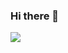 ### Hi there 👋

<!--
**gmorgan9/gmorgan9** is a ✨ _special_ ✨ repository because its `README.md` (this file) appears on your GitHub profile.

Here are some ideas to get you started:

- 🔭 I’m currently working on ...
- 🌱 I’m currently learning ...
- 👯 I’m looking to collaborate on ...
- 🤔 I’m looking for help with ...
- 💬 Ask me about ...
- 📫 How to reach me: ...
- 😄 Pronouns: ...
- ⚡ Fun fact: ...
-->

<!--![Anurag's GitHub stats](https://github-readme-stats.vercel.app/api?username=gmorgan9&theme=nord&show_icons=true)-->

![](https://raw.githubusercontent.com/gmorgan9/gmorgan9/master/profile-summary-card-output/solarized/0-profile-details.svg)
